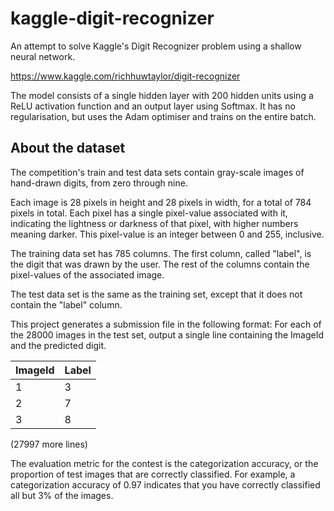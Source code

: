 # kaggle-digit-recognizer

An attempt to solve Kaggle's Digit Recognizer problem using a shallow neural network.

https://www.kaggle.com/richhuwtaylor/digit-recognizer

The model consists of a single hidden layer with 200 hidden units using a ReLU activation function
and an output layer using Softmax. It has no regularisation, but uses the Adam optimiser and trains
on the entire batch.

## About the dataset

The competition's train and test data sets contain gray-scale images of hand-drawn digits, from zero through nine.

Each image is 28 pixels in height and 28 pixels in width, for a total of 784 pixels in total. Each pixel has a single pixel-value associated with it, indicating the lightness or darkness of that pixel, with higher numbers meaning darker. This pixel-value is an integer between 0 and 255, inclusive.

The training data set has 785 columns. The first column, called "label", is the digit that was drawn by the user. The rest of the columns contain the pixel-values of the associated image.

The test data set is the same as the training set, except that it does not contain the "label" column.

This project generates a submission file in the following format: For each of the 28000 images in the test set, output a single line containing the ImageId and the predicted digit.

| ImageId | Label |          
| ------- |-------|
| 1       | 3     |
| 2       | 7     |
| 3       | 8     |
(27997 more lines)

The evaluation metric for the contest is the categorization accuracy, or the proportion of test images that are correctly classified. For example, a categorization accuracy of 0.97 indicates that you have correctly classified all but 3% of the images.